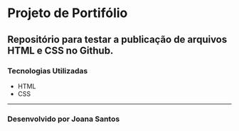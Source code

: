# Projeto de Portifólio
Repositório para testar a publicação de arquivos HTML e CSS no Github.
---
### Tecnologias Utilizadas
- HTML
- CSS
---
### Desenvolvido por Joana Santos

